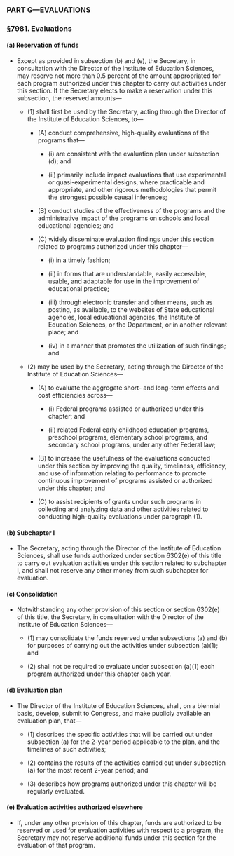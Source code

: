 ### PART G—EVALUATIONS

### §7981. Evaluations
#### (a) Reservation of funds
* Except as provided in subsection (b) and (e), the Secretary, in consultation with the Director of the Institute of Education Sciences, may reserve not more than 0.5 percent of the amount appropriated for each program authorized under this chapter to carry out activities under this section. If the Secretary elects to make a reservation under this subsection, the reserved amounts—

  * (1) shall first be used by the Secretary, acting through the Director of the Institute of Education Sciences, to—

    * (A) conduct comprehensive, high-quality evaluations of the programs that—

      * (i) are consistent with the evaluation plan under subsection (d); and

      * (ii) primarily include impact evaluations that use experimental or quasi-experimental designs, where practicable and appropriate, and other rigorous methodologies that permit the strongest possible causal inferences;


    * (B) conduct studies of the effectiveness of the programs and the administrative impact of the programs on schools and local educational agencies; and

    * (C) widely disseminate evaluation findings under this section related to programs authorized under this chapter—

      * (i) in a timely fashion;

      * (ii) in forms that are understandable, easily accessible, usable, and adaptable for use in the improvement of educational practice;

      * (iii) through electronic transfer and other means, such as posting, as available, to the websites of State educational agencies, local educational agencies, the Institute of Education Sciences, or the Department, or in another relevant place; and

      * (iv) in a manner that promotes the utilization of such findings; and


  * (2) may be used by the Secretary, acting through the Director of the Institute of Education Sciences—

    * (A) to evaluate the aggregate short- and long-term effects and cost efficiencies across—

      * (i) Federal programs assisted or authorized under this chapter; and

      * (ii) related Federal early childhood education programs, preschool programs, elementary school programs, and secondary school programs, under any other Federal law;


    * (B) to increase the usefulness of the evaluations conducted under this section by improving the quality, timeliness, efficiency, and use of information relating to performance to promote continuous improvement of programs assisted or authorized under this chapter; and

    * (C) to assist recipients of grants under such programs in collecting and analyzing data and other activities related to conducting high-quality evaluations under paragraph (1).

#### (b) Subchapter I
* The Secretary, acting through the Director of the Institute of Education Sciences, shall use funds authorized under section 6302(e) of this title to carry out evaluation activities under this section related to subchapter I, and shall not reserve any other money from such subchapter for evaluation.

#### (c) Consolidation
* Notwithstanding any other provision of this section or section 6302(e) of this title, the Secretary, in consultation with the Director of the Institute of Education Sciences—

  * (1) may consolidate the funds reserved under subsections (a) and (b) for purposes of carrying out the activities under subsection (a)(1); and

  * (2) shall not be required to evaluate under subsection (a)(1) each program authorized under this chapter each year.

#### (d) Evaluation plan
* The Director of the Institute of Education Sciences, shall, on a biennial basis, develop, submit to Congress, and make publicly available an evaluation plan, that—

  * (1) describes the specific activities that will be carried out under subsection (a) for the 2-year period applicable to the plan, and the timelines of such activities;

  * (2) contains the results of the activities carried out under subsection (a) for the most recent 2-year period; and

  * (3) describes how programs authorized under this chapter will be regularly evaluated.

#### (e) Evaluation activities authorized elsewhere
* If, under any other provision of this chapter, funds are authorized to be reserved or used for evaluation activities with respect to a program, the Secretary may not reserve additional funds under this section for the evaluation of that program.
